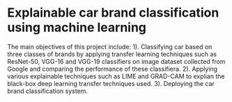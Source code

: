 #  Explainable car brand classification using machine learning 

The main objectives of this project include:
1). Classifying car based on three classes of brands by applying transfer learning techniques such as ResNet-50, VGG-16 and VGG-19 classifiers on image dataset collected from Google and comparing the performance of these classifiera.
2). Applying various explainable techniques such as LIME and GRAD-CAM to explian the black-box deep learning transfer techniques used.
3). Deploying the car brand classification system.
